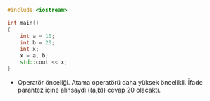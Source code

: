 ```CPP
#include <iostream>

int main()
{
	int a = 10;
	int b = 20;
	int x;
	x = a, b;
	std::cout << x;
}
```
- Operatör önceliği. Atama operatörü daha yüksek öncelikli. İfade parantez içine alınsaydı ((a,b)) cevap 20 olacaktı.
